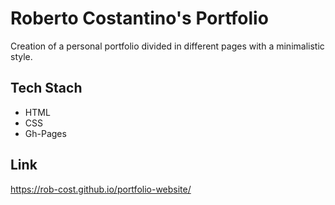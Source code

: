 # Roberto Costantino's Portfolio

Creation of a personal portfolio divided in different pages with a minimalistic style.

## Tech Stach
- HTML
- CSS
- Gh-Pages

## Link
https://rob-cost.github.io/portfolio-website/